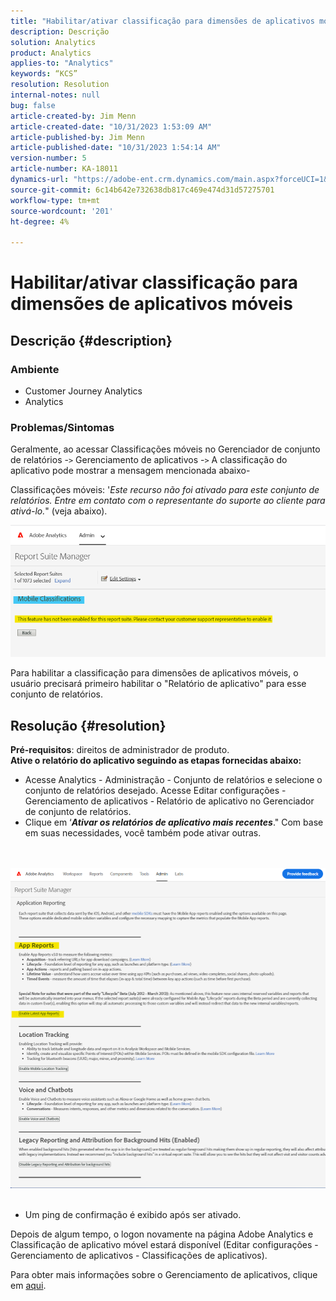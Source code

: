 ```yaml
---
title: "Habilitar/ativar classificação para dimensões de aplicativos móveis"
description: Descrição
solution: Analytics
product: Analytics
applies-to: "Analytics"
keywords: “KCS”
resolution: Resolution
internal-notes: null
bug: false
article-created-by: Jim Menn
article-created-date: "10/31/2023 1:53:09 AM"
article-published-by: Jim Menn
article-published-date: "10/31/2023 1:54:14 AM"
version-number: 5
article-number: KA-18011
dynamics-url: "https://adobe-ent.crm.dynamics.com/main.aspx?forceUCI=1&pagetype=entityrecord&etn=knowledgearticle&id=974ecf38-9077-ee11-8179-6045bd006268"
source-git-commit: 6c14b642e732638db817c469e474d31d57275701
workflow-type: tm+mt
source-wordcount: '201'
ht-degree: 4%

---
```


# Habilitar/ativar classificação para dimensões de aplicativos móveis

## Descrição {#description}


### <b>Ambiente</b>

- Customer Journey Analytics
- Analytics




### <b>Problemas/Sintomas</b>

Geralmente, ao acessar Classificações móveis no Gerenciador de conjunto de relatórios -`>`  Gerenciamento de aplicativos -`>`  A classificação do aplicativo pode mostrar a mensagem mencionada abaixo-

Classificações móveis: &#39;*Este recurso não foi ativado para este conjunto de relatórios. Entre em contato com o representante do suporte ao cliente para ativá-lo.*&quot; (veja abaixo).

![](assets/___984ecf38-9077-ee11-8179-6045bd006268___.png)

Para habilitar a classificação para dimensões de aplicativos móveis, o usuário precisará primeiro habilitar o &quot;Relatório de aplicativo&quot; para esse conjunto de relatórios.


## Resolução {#resolution}

<b>Pré-requisitos</b>: direitos de administrador de produto.<br><b>Ative o relatório do aplicativo seguindo as etapas fornecidas abaixo:</b>
- Acesse Analytics - Administração - Conjunto de relatórios e selecione o conjunto de relatórios desejado. Acesse Editar configurações - Gerenciamento de aplicativos -<b> </b>Relatório de aplicativo no Gerenciador de conjunto de relatórios.
- Clique em ‘<b>*Ativar os relatórios de aplicativo mais recentes</b>*.&quot; Com base em suas necessidades, você também pode ativar outras.

<br> <br>![](assets/0ae3ca9c-b68f-ec11-b400-00224804a35d.png)
 
- Um ping de confirmação é exibido após ser ativado.


Depois de algum tempo, o logon novamente na página Adobe Analytics e Classificação de aplicativo móvel estará disponível (Editar configurações - Gerenciamento de aplicativos - Classificações de aplicativos).

Para obter mais informações sobre o Gerenciamento de aplicativos, clique em [aqui](https://experienceleague.adobe.com/docs/analytics/admin/admin-tools/manage-report-suites/edit-report-suite/app-management/app-reporting.html "Clique para seguir o link: https://experienceleague.adobe.com/docs/analytics/admin/admin-tools/mobile-management.html?lang=en").

